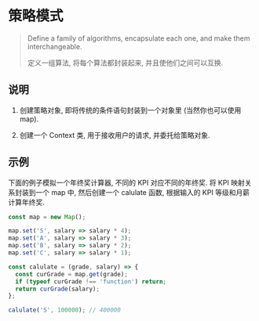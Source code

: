# 策略模式

> Define a family of algorithms, encapsulate each one, and make them interchangeable.
>
> 定义一组算法, 将每个算法都封装起来, 并且使他们之间可以互换.

## 说明

1. 创建策略对象, 即将传统的条件语句封装到一个对象里 (当然你也可以使用 map).

2. 创建一个 Context 类, 用于接收用户的请求, 并委托给策略对象.

## 示例

下面的例子模拟一个年终奖计算器, 不同的 KPI 对应不同的年终奖. 将 KPI 映射关系封装到一个 map 中, 然后创建一个 calulate 函数, 根据输入的 KPI 等级和月薪计算年终奖.

```js
const map = new Map();

map.set('S', salary => salary * 4);
map.set('A', salary => salary * 3);
map.set('B', salary => salary * 2);
map.set('C', salary => salary * 1);

const calulate = (grade, salary) => {
  const curGrade = map.get(grade);
  if (typeof curGrade !== 'function') return;
  return curGrade(salary);
};

calulate('S', 100000); // 400000
```
